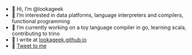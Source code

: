 - 👋 Hi, I’m @lookageek
- 👀 I’m interested in data platforms, language interpreters and compilers, functional programming
- 🌱 I’m currently working on a toy language compiler in go, learning scala, contributing to trino
- 📝 I write at [lookageek.github.io](https://lookageek.github.io)
- 🐤 [Tweet to me](https://twitter.com/manklu)
<!-- - 💞️ I’m looking to collaborate on ... -->
<!-- - 📫 How to reach me ... -->

<!---
lookageek/lookageek is a ✨ special ✨ repository because its `README.md` (this file) appears on your GitHub profile.
You can click the Preview link to take a look at your changes.
--->

